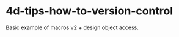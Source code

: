 4d-tips-how-to-version-control
==============================

Basic example of macros v2 + design object access.
